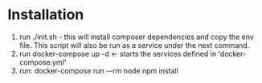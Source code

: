 # Installation

1. run ./init.sh - this will install composer dependencies and copy the env file. This script will also be run as a service under the next command.
2. run docker-compose up -d <- starts the services defined in 'docker-compose.yml'
3. run: docker-compose run --rm node npm install